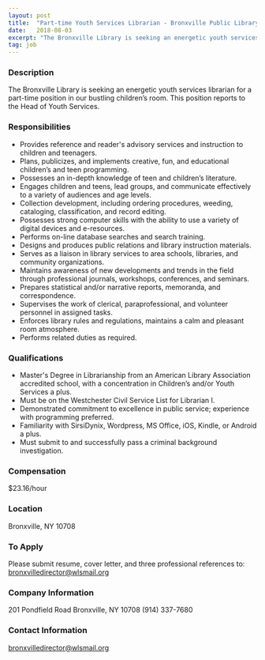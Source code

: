 ```yaml
---
layout: post
title:  "Part-time Youth Services Librarian - Bronxville Public Library"
date:   2018-08-03
excerpt: "The Bronxville Library is seeking an energetic youth services librarian for a part-time position in our bustling children’s room. This position reports to the Head of Youth Services."
tag: job
---
```


### Description   

The Bronxville Library is seeking an energetic youth services librarian for a part-time position in our bustling children’s room. This position reports to the Head of Youth Services.


### Responsibilities   

-	Provides reference and reader's advisory services and instruction to children and teenagers.
-	Plans, publicizes, and implements creative, fun, and educational children’s and teen programming.
-	Possesses an in-depth knowledge of teen and children’s literature.
-	Engages children and teens, lead groups, and communicate effectively to a variety of audiences and age levels. 
-	Collection development, including ordering procedures, weeding, cataloging, classification, and record editing. 
-	Possesses strong computer skills with the ability to use a variety of digital devices and e-resources.
-	Performs on-line database searches and search training. 
-	Designs and produces public relations and library instruction materials.         
-	Serves as a liaison in library services to area schools, libraries, and community organizations.
-	Maintains awareness of new developments and trends in the field through professional journals, workshops, conferences, and seminars.
-	Prepares statistical and/or narrative reports, memoranda, and correspondence.
-	Supervises the work of clerical, paraprofessional, and volunteer personnel in assigned tasks.
-	Enforces library rules and regulations, maintains a calm and pleasant room atmosphere.
-	Performs related duties as required.



### Qualifications   

-	Master's Degree in Librarianship from an American Library Association accredited school, with a concentration in Children’s and/or Youth Services a plus.
-	Must be on the Westchester Civil Service List for Librarian I.
-	Demonstrated commitment to excellence in public service; experience with programming preferred. 
-	Familiarity with SirsiDynix, Wordpress, MS Office, iOS, Kindle, or Android a plus. 
-	Must submit to and successfully pass a criminal background investigation.



### Compensation   

$23.16/hour


### Location   

Bronxville, NY 10708




### To Apply   

Please submit resume, cover letter, and three professional references to: bronxvilledirector@wlsmail.org


### Company Information   

201 Pondfield Road Bronxville, NY 10708  (914) 337-7680


### Contact Information   

bronxvilledirector@wlsmail.org

